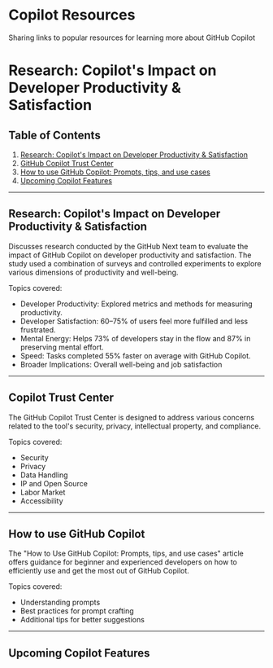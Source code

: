 # Copilot Resources
Sharing links to popular resources for learning more about GitHub Copilot

# Research: Copilot's Impact on Developer Productivity & Satisfaction

## Table of Contents
1. [Research: Copilot's Impact on Developer Productivity & Satisfaction](https://github.blog/2022-09-07-research-quantifying-github-copilots-impact-on-developer-productivity-and-happiness/)
2. [GitHub Copilot Trust Center](https://resources.github.com/copilot-trust-center/)
3. [How to use GitHub Copilot: Prompts, tips, and use cases](https://github.blog/2023-06-20-how-to-write-better-prompts-for-github-copilot/)
4. [Upcoming Copilot Features](https://github.com/features/preview/copilot-x)

---

## Research: Copilot's Impact on Developer Productivity & Satisfaction

Discusses research conducted by the GitHub Next team to evaluate the impact of GitHub Copilot on developer productivity and satisfaction. The study used a combination of surveys and controlled experiments to explore various dimensions of productivity and well-being.

Topics covered:
- Developer Productivity: Explored metrics and methods for measuring productivity.
- Developer Satisfaction: 60–75% of users feel more fulfilled and less frustrated.
- Mental Energy: Helps 73% of developers stay in the flow and 87% in preserving mental effort.
- Speed: Tasks completed 55% faster on average with GitHub Copilot.
- Broader Implications: Overall well-being and job satisfaction

---

## Copilot Trust Center

The GitHub Copilot Trust Center is designed to address various concerns related to the tool's security, privacy, intellectual property, and compliance.

Topics covered:
- Security
- Privacy
- Data Handling
- IP and Open Source
- Labor Market
- Accessibility

---

## How to use GitHub Copilot

The "How to Use GitHub Copilot: Prompts, tips, and use cases" article offers guidance for beginner and experienced developers on how to efficiently use and get the most out of GitHub Copilot.

Topics covered:
- Understanding prompts
- Best practices for prompt crafting
- Additional tips for better suggestions

---

## Upcoming Copilot Features


